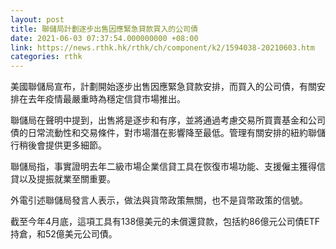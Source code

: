 ```yaml
---
layout: post
title: 聯儲局計劃逐步出售因應緊急貸款買入的公司債
date: 2021-06-03 07:37:54.000000000 +08:00
link: https://news.rthk.hk/rthk/ch/component/k2/1594038-20210603.htm
categories: rthk
---
```


美國聯儲局宣布，計劃開始逐步出售因應緊急貸款安排，而買入的公司債，有關安排在去年疫情最嚴重時為穩定信貸市場推出。

聯儲局在聲明中提到，出售將是逐步和有序，並將通過考慮交易所買賣基金和公司債的日常流動性和交易條件，對市場潛在影響降至最低。管理有關安排的紐約聯儲行稍後會提供更多細節。

聯儲局指，事實證明去年二級市場企業信貸工具在恢復市場功能、支援僱主獲得信貸以及提振就業至關重要。

外電引述聯儲局發言人表示，做法與貨幣政策無關，也不是貨幣政策的信號。

截至今年4月底，這項工具有138億美元的未償還貸款，包括約86億元公司債ETF持倉，和52億美元公司債。
